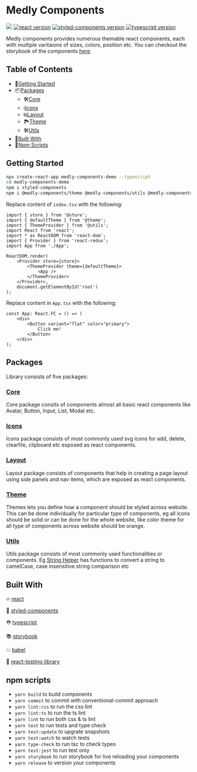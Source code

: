 # Medly Components

[![](https://github.com/medly/medly-components/workflows/Test/badge.svg)](https://github.com/medly/medly-components/actions?query=workflow%3ATest)
[![react version](https://img.shields.io/badge/react-%5E16.8.6-blue)](https://www.npmjs.org/package/react)
[![styled-components version](https://img.shields.io/badge/styled--components-%5E4.2.0-blue)](https://www.npmjs.com/package/styled-components)
[![typescript version](https://img.shields.io/badge/types-TypeScript-blue?style=flat-square)](https://www.npmjs.com/package/typescript)

Medly components provides numerous themable react components, each with multiple varitaions of sizes, colors, position etc. You can checkout the storybook of the components [here](https://medly.github.io/medly-components).

## Table of Contents

-   🚀[Getting Started](#getting-started)
-   📦[Packages](#packages)
    -   🛠[Core](#core)
    -   ℹ[Icons](#icons)
    -   ⧉[Layout](#layout)
    -   🏞[Theme](#theme)
    -   🛠[Utils](#utils)
-   📜[Built With](#built-with)
-   📝[Npm Scripts](#npm-scripts)

## Getting Started

```sh
npx create-react-app medly-components-demo --typescript
cd medly-components-demo
npm i styled-components
npm i @medly-components/theme @medly-components/utils @medly-components/icons @medly-components/core @medly-components/layout @medly-components/loaders
```

Replace content of `index.tsx` with the following:

```tsx
import { store } from '@store';
import { defaultTheme } from '@theme';
import { ThemeProvider } from '@utils';
import React from 'react';
import * as ReactDOM from 'react-dom';
import { Provider } from 'react-redux';
import App from './App';

ReactDOM.render(
    <Provider store={store}>
        <ThemeProvider theme={defaultTheme}>
            <App />
        </ThemeProvider>
    </Provider>,
    document.getElementById('root')
);
```

Replace content in `App.tsx` with the following:

```tsx
const App: React.FC = () => (
    <div>
        <Button variant="flat" color="primary">
            Click me!
        </Button>
    </div>
);
```

## Packages

Library consists of five packages:

### [Core](https://github.com/medly/medly-components/tree/master/packages/core)

Core package consits of components almost all basic react components like Avatar, Button, Input, List, Modal etc.

### [Icons](https://github.com/medly/medly-components/tree/master/packages/icons)

Icons package consists of most commonly used svg icons for add, delete, clearfile, clipboard etc exposed as react components.

### [Layout](https://github.com/medly/medly-components/tree/master/packages/layout)

Layout package consists of components that help in creating a page layout using side panels and nav items, which are exposed as react components.

### [Theme](https://github.com/medly/medly-components/tree/master/packages/theme)

Themes lets you define how a component should be styled across website. This can be done individually for particular type of components, eg all icons should be solid or can be done for the whole website, like color theme for all type of components across website should be orange.

### [Utils](https://github.com/medly/medly-components/tree/master/packages/utils)

Utils package consists of most commonly used functionalities or components. Eg [String Helper](https://github.com/medly/medly-components/tree/master/packages/utils/src/stringHelpers.ts) has functions to convert a string to camelCase, case insensitive string comparison etc

## Built With

🔥 [react](https://github.com/facebook/react)

💅 [styled-components](https://www.styled-components.com)

⛑ [typescript](https://www.typescriptlang.org/)

📚 [storybook](https://storybook.js.org/)

💥 [babel](https://babeljs.io/)

🐐 [react-testing-library](https://github.com/kentcdodds/react-testing-library)

## npm scripts

-   `yarn build` to build components
-   `yarn commit` to commit with conventional-commit approach
-   `yarn lint:css` to run the css lint
-   `yarn lint:ts` to run the ts lint
-   `yarn lint` to run both css & ts lint
-   `yarn test` to run tests and type check
-   `yarn test:update` to upgrate snapshots
-   `yarn test:watch` to watch tests
-   `yarn type-check` to run tsc to check types
-   `yarn test:jest` to run test only
-   `yarn storybook` to run storybook for live reloading your components
-   `yarn release` to version your components
